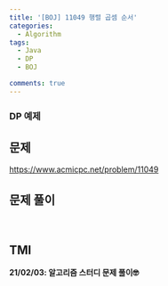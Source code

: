 ```yaml
---
title: '[BOJ] 11049 행렬 곱셈 순서'
categories:
  - Algorithm
tags:
  - Java
  - DP
  - BOJ

comments: true 
---
```

### DP 예제

## 문제
<a href = "https://www.acmicpc.net/problem/11049"> https://www.acmicpc.net/problem/11049 </a>
<br/>

## 문제 풀이
<script src="https://gist.github.com/kyeahen/8b569d4572fa5be88346af77541e49d8.js"></script>
<br/>

## TMI

**21/02/03: 알고리즘 스터디 문제 풀이🤓**
